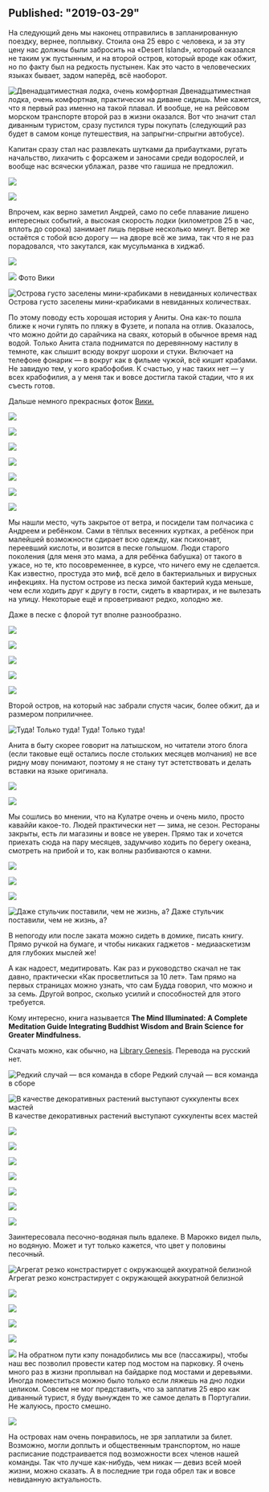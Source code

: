 Published: "2019-03-29"
--------------------------
На следующий день мы наконец отправились в запланированную поездку, вернее, поплывку. Стоила она 25 евро с человека, и за эту цену нас должны были забросить на «Desert Island», который оказался не таким уж пустынным, и на второй остров, который вроде как обжит, но по факту был на редкость пустынен. Как это часто в человеческих языках бывает, задом наперёд, всё наоборот. 

![Двенадцатиместная лодка, очень комфортная](https://lh3.googleusercontent.com/CzZ6M4VbVXyiXBolAl252Pe--F3LNCAexrnjoMNAbftPhWMUpfZMWQ7CWwT94VhHa1F-unn3IFjjCU1lw_I)
Двенадцатиместная лодка, очень комфортная, практически на диване сидишь. Мне кажется, что я первый раз именно на такой плавал. И вообще, не на рейсовом морском транспорте второй раз в жизни оказался. Вот что значит стал диванным туристом, сразу пустился туры покупать (следующий раз будет в самом конце путешествия, на запрыгни-спрыгни автобусе).

Капитан сразу стал нас развлекать шутками да прибаутками, ругать начальство, лихачить с форсажем и заносами среди водорослей, и вообще нас всячески ублажал, разве что гашиша не предложил. 


![](https://lh3.googleusercontent.com/mFIOr9yTcoU1Im1UaO-cDMNoIaw_UQOAxUtW9VbNVyW0VVWfNFApcl3km77V-I2jJcFx2m9R8dg4vaBbCfI)

![](https://lh3.googleusercontent.com/B88DOIKz4fM5Gjw0UPzZX21-jeFZXH2roSOOMLgZOcR06yQFPGegXnd10yzMHbW5LOzQyZhMh0i39j6x9bM)

Впрочем, как верно заметил Андрей, само по себе плавание лишено интересных событий, а высокая скорость лодки (километров 25 в час, вплоть до сорока) занимает лишь первые несколько минут. Ветер же остаётся с тобой всю дорогу — на дворе всё же зима, так что я не раз порадовался, что закутался, как мусульманка в хиджаб.


![](https://lh3.googleusercontent.com/qtwxx5xVCK29KYD3O1kKZaM4HzKpc5oG_L9-fLMWJD6m_dkKjuqt15z0tNg8OmHrT89jPC1KPojwSQjAkFg)

![](https://lh3.googleusercontent.com/3ha0DnGIyRlc-Zb5qpWr-lly_utxY_ue2ytoSno8rAU88CkorD3fI7U1kTh5fbq1aE5gAYfgdyl_HsB3j1w)
Фото Вики

![Острова густо заселены мини-крабиками в невиданных количествах](https://lh3.googleusercontent.com/5GBBffZ-lz2z4mNVPq3_bZnUmodID3IOb4iattpv0xKk2ePLK0Y0tmdj1EWLwxGGPuQFXSwJs_ns5XIMlYc)
Острова густо заселены мини-крабиками в невиданных количествах.

По этому поводу есть хорошая история у Аниты. Она как-то пошла ближе к ночи гулять по пляжу в Фузете, и попала на отлив. Оказалось, что можно дойти до сарайчика на сваях, который в обычное время над водой. Только Анита стала подниматся по деревянному настилу в темноте, как слышит всюду вокруг шорохи и стуки. Включает на телефоне фонарик — в вокруг как в фильме чужой, всё кишит крабами. Не завидую тем, у кого крабофобия. К счастью, у нас таких нет — у всех крабофилия, а у меня так и вовсе достигла такой стадии, что я их съесть готов.

Дальше немного прекрасных фоток [Вики.](https://www.instagram.com/viktorija_shaktishali/)


![](https://lh3.googleusercontent.com/vGPB179PYBFyvAejLruS36zVVm8AdLI0w6zY-QYH8rhhDLFOpv0tNi9E8tFyqTAznUYAvamZLhbzR-s44lI)

![](https://lh3.googleusercontent.com/uy35GHzeW2_d2kGJmrjlKSPMz1T1gPHsMQSwOwqjrxx-fgNv7j7xXArZdlPHz2BN-KGk90IAC3MlRLsAPqs)



![](https://lh3.googleusercontent.com/3lZtP8jjcthjsxLsBt43KyBDtYjogGBtiGzH5iqeUZCdwQiorGFLphcWHsVsWHk7iNgE3IqIaorLTvIerZE)

![](https://lh3.googleusercontent.com/ov7H-OKbminK5Cl1UC0NkCWw_eGL4tEZZt5I0ACTN7Sain8iZ9UB9fMuQ4gWNEChGz23GNZEbV8Km3ig4iQ)


![](https://lh3.googleusercontent.com/_LMK91Nk02RwSPa3_C_nRCCHMj0MRVvrBjt3PzNQClhUlX-CfdXDbiz1eBwgv_-2mHSxhuW2ixaT0WvsyG8)

![](https://lh3.googleusercontent.com/eciqP6A1dN1fmaKfmTUgzcxpavpCbCV6bJANh7vNSMzDAcQUbYvouaZvGgs-_0U3-ygdOFNdfWxJ05iJRHY)

![](https://lh3.googleusercontent.com/Myh_AVhGMxWX-2V_GqpkS60PBlGbeOsPEGpI1QHxvE9vcaVTvCHfuMomlw54aHIUfNYKXZl8zYLPj4KlC8A)

Мы нашли место, чуть закрытое от ветра, и посидели там полчасика с Андреем и ребёнком. Сами в тёплых весенних куртках, а ребёнок при малейшей возможности сдирает всю одежду, как психонавт, переевший кислоты, и возится в песке голышом. Люди старого поколения (для меня это мама, а для ребёнка бабушка) от такого в ужасе, но те, кто посовременнее, в курсе, что ничего ему не сделается. Как известно, простуда это миф, всё дело в бактериальных и вирусных инфекциях. На пустом острове из песка зимой бактерий куда меньше, чем если ходить друг к другу в гости, сидеть в квартирах, и не вылезать на улицу. Некоторые ещё и проветривают редко, холодно же.

Даже в песке с флорой тут вполне разнообразно.

![](https://lh3.googleusercontent.com/tDOUE2j-mxeEGmWL4qD_h1CEo_3kKbAwtyZkiu1aSpOIKKoQef_AGZ-uw37Wdheze53c5hDu6wgloN8LYYg)

![](https://lh3.googleusercontent.com/Jka7WWSyqm-6XhGLItUXXpuiT81mfsorsc3DJxRQxXgS6qczH7QwDk8OfnanUylvHag51Bh8_HualMk1xrQ)

![](https://lh3.googleusercontent.com/0LZ6tQkRmlFpFp0_Zevt-QmybpYjckCAVEyOB1pyQS9Li_EkLs54vpQRmods_B34z29xNcd8AnBOl_z9js8)

![](https://lh3.googleusercontent.com/VYjUW0EnfA4Dc-gtYuXFHZor5kIWhldtOaG76FRt6Joz5IFcB2i0AFnHRurvoZNZuG4rvT1XWSfSFOCsWuE)

![](https://lh3.googleusercontent.com/5-aQ8aT1CItABtwKECrFxRbpD7NHecMRt2iovDm37y_FRBX08TUcNjDBRSFJ6uiOXJsMGTu4OsmcEuRgLDc)

Второй остров, на который нас забрали спустя часик, более обжит, да и размером поприличнее. 

![Туда! Только туда!](https://lh3.googleusercontent.com/JCAj27ZRPzqblAdHcnKk2R1VkRZGPxW87ezyCv2sJWeqc87-tUDUn2KDW9RhnPketnm55EmJfbsJTVSCZ3A)
Туда! Только туда!

Анита в быту скорее говорит на латышском, но читатели этого блога (если таковые ещё остались после стольких месяцев молчания) не все ридну мову понимают, поэтому я не стану тут эстетствовать и делать вставки на языке оригинала.


![](https://lh3.googleusercontent.com/Ezryvh9figcNVEJ5pAFWOY8vYjbW8aNh2Smm0btBrluxd8FkxzaKg1ORPGWdUKDhAEpuKQdVwNBhfDwqgN8)

![](https://lh3.googleusercontent.com/xOQoBkDZw4gGHB431hjJvL3mOXvTj4E0jGiEIPbaAmzo-l_U02qpd8hsCWq5vMkLEupg8eTMryrxIm0LkfI)


Мы сошлись во мнении, что на Кулатре очень и очень мило, просто каваййи какое-то. Людей практически нет — зима, не сезон. Рестораны закрыты, есть ли магазины и вовсе не уверен. Прямо так и хочется приехать сюда на пару месяцев, задумчиво ходить по берегу океана, смотреть на прибой и то, как волны разбиваются о камни.

![](https://lh3.googleusercontent.com/X1eQQ6gN033mDU9H26TQ6YzvmiPcx5bOtqn1fqk88gyl_XgYy7MHryTinSchcZFeFDnuhATEQT5BOcDZ3sI)

![](https://lh3.googleusercontent.com/fgPelvxRAykIWlrWbIKlAP_N8KUGY00fQ4v_IGtli3bQ3-JuRbaQ9Wly_bER4kjC2x1U1h9aIk_VV_UrbkA)


![](https://lh3.googleusercontent.com/ugy-vl2CAZ5vIFPqZiz9NKXkG-psvu9BVAz7pqu7Xu-_N0KJtpZ8M7n6tDi3lPj7pCuIaorXSm980yUtSlM)


![Даже стульчик поставили, чем не жизнь, а?](https://lh3.googleusercontent.com/SxlV32jO3KL4CZASMTUhOAjh8RoJp-BmQcA3ht3x0A3mksvzZjsVOTaWeFpHgLK5i6trQtibNJzoBve-9kI)
Даже стульчик поставили, чем не жизнь, а?

В непогоду или после заката можно сидеть в домике, писать книгу. Прямо ручкой на бумаге, и чтобы никаких гаджетов - медиааскетизм для глубоких мыслей же!

А как надоест, медитировать. Как раз и руководство скачал не так давно, практически «Как просветлиться за 10 лет». Там прямо на первых страницах можно узнать, что сам Будда говорил, что можно и за семь. Другой вопрос, сколько усилий и способностей для этого требуется.

Кому интересно, книга называется **The Mind Illuminated: A Complete Meditation Guide Integrating Buddhist Wisdom and Brain Science for Greater Mindfulness.**

Скачать можно, как обычно, на [Library Genesis](http://libgen.is/). Перевода на русский нет.


![Редкий случай — вся команда в сборе](https://lh3.googleusercontent.com/GGTJaw0jM6mWvt0TPaW_y_-C8S8E3U7njcAlB_QbWP5ISitI_ePnnD4mPjZz9Us_DcRajC5OIrtJtbwx8AM)
Редкий случай — вся команда в сборе

![В качестве декоративных растений выступают суккуленты всех мастей](https://lh3.googleusercontent.com/aA6qGRBjHgEgE6QUvGVMorw3B2CSrSxu6ADF2_YxtrngBGHuA3AiQYI3AHRRh27G9pLapYbtuekfz6eywrs)
В качестве декоративных растений выступают суккуленты всех мастей

![](https://lh3.googleusercontent.com/6QAe07AtoXAG00o_x9YYOISqqkubgfAeno4wkI9aLHp-tNc5wPiWVVI_ouCejNrFSN-AkLQ2j-1lN2a0PlI)


![](https://lh3.googleusercontent.com/aTE2S2B2IGB-rfKAp-ap2uNIkbeRuJTsyQX4V-VITaDLXF6sezSBLkzsJwrZzAveVMogi8TydqYMKB4VaYY)

![](https://lh3.googleusercontent.com/sGhIXsjYpuE_nqeh56-X2s4TjD4e7OR89PqfiwJM4Sc7nH6DiwpIOejHw0ByDJMFwlrrF6JR75QYuTSW2eI)


![](https://lh3.googleusercontent.com/RhHIPEqzS7qb0o6_P2Gi_QX2zbUGnVIHillz4xeeN747FMvhfLkFLlGu6nSzrA5ovTmYo_T1MEa665d7SPo)

![](https://lh3.googleusercontent.com/K9MD0R9QHTPJUNWriHPMg84GIO1NxUZD7rIdcPQt4EJV4kX_YaM6oxNZ_pohCY12yBrSg9FQZjIN8yiN_iI)

![](https://lh3.googleusercontent.com/Oh5G4PpOTYm9u19v5mmTY3V10hYtgEH_NpxOTdWvY7iOn5U1kTpzds3zxZ02xyRMUHoijPesr_yz3X5BwRo)

![](https://lh3.googleusercontent.com/0dSr7OxvoqZZImnEVh-hXHYzhkl-08Zlr4uXNzNZqWISxsL3KVB-MlJzNvJBXpDpMKa2AMuKIiId38jOO50)

Заинтересовала песочно-водяная пыль вдалеке. В Марокко видел пыль, но водяную. Может и тут только кажется, что цвет у половины песочный.


![Агрегат резко констрастирует с окружающей аккуратной белизной](https://lh3.googleusercontent.com/a93ga36LPT-WMBv83qTowNkdgc1fyTncRFkPsGLBmQEt2pf5JHIvlRdCv9tU4wIeScAaI5KaKwCPLSpJUQE)
Агрегат резко констрастирует с окружающей аккуратной белизной


![](https://lh3.googleusercontent.com/Yv44OB7b7Gi1bwBXPe4LmnaXLej5L2lUFfeirx5s7yYpJajBItOBt5x0b5hUsPYLmYgHLBMCzi6N-mATuMw)

![](https://lh3.googleusercontent.com/m52xUb96Vl-99xlrcNaDS3BJXCCdCMsIVr7Bbb5lwme_Rz4b-qVbhqr36OWZrdq9KOp4AC38M8LoD9VRGzk)

![](https://lh3.googleusercontent.com/8vFXMcARVgv0UVXfqN2yydUve048pws_K2ExfeO4ABe_SrsXIl_djYDV-qIFULEwm5hbvqVAfLPpZnehHck)

![](https://lh3.googleusercontent.com/60TRAJFhDXGKyHUPrNmD3FOkxEfM6GELcSq64WBIogPlxEJNDKQghQTw-dqJpvyfQeOlYsosOri-BbJWyRE)


![](https://lh3.googleusercontent.com/4T3NBRCXpZCPugDkrXenc4x6uogklSV5zqIdtI6chFsR8GjyaD0AVDm0U0oEEdGBb-rby5vQaQH_k85wbOw)
На обратном пути кэпу понадобились мы все (пассажиры), чтобы наш вес позволил провести катер под мостом на парковку. Я очень много раз в жизни проплывал на байдарке под мостами и деревьями. Иногда поместиться можно было только если ляжешь на дно лодки целиком. Совсем не мог представить, что за заплатив 25 евро как диванный турист, я буду вынужден то же самое делать в Португалии. Не жалуюсь, просто смешно.


![](https://lh3.googleusercontent.com/W-w9TxB9VgidqhXf98kO-UAdeebbq4mceMZLJea9d-hGGasRj_SdK9EmPDdO7geXUzqkyqMenbiEXTRfD78)

На островах нам очень понравилось, не зря заплатили за билет. Возможно, могли доплыть и общественным транспортом, но наше расписание подстраивается под возможности всех членов нашей команды. Так что лучше как-нибудь, чем никак — девиз всей моей жизни, можно сказать. А в последние три года обрел так и вовсе невиданную актуальность.
